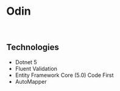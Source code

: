 # Odin

<br>

## Technologies

- Dotnet 5
- Fluent Validation
- Entity Framework Core (5.0) Code First
- AutoMapper
